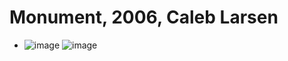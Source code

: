 # Monument, 2006, Caleb Larsen

* ![image](https://user-images.githubusercontent.com/101118175/166127573-dfde9a11-0ce4-435c-8dc1-262509f5cc70.png) ![image](https://user-images.githubusercontent.com/101118175/166127596-76a86ef9-a8b4-4726-b6a3-70f8dbea0e04.png)

